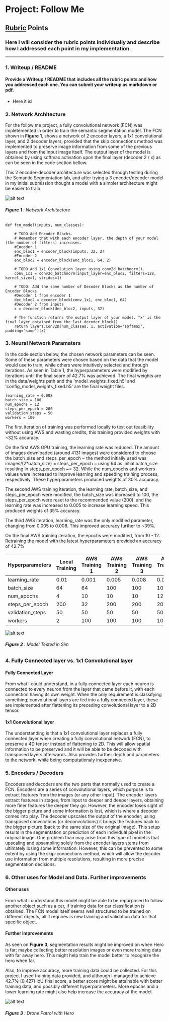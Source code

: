 # Project: Follow Me


[//]: # (Image References)

[image1]: ./docs/misc/FCN_Model.JPG
[image2]: ./docs/misc/FollowMe.JPG
[image3]: ./docs/misc/Drone_Patrol_hero.JPG


## [Rubric](https://review.udacity.com/#!/rubrics/1155/view) Points
### Here I will consider the rubric points individually and describe how I addressed each point in my implementation.  

---
### 1. Writeup / README

#### Provide a Writeup / README that includes all the rubric points and how you addressed each one.  You can submit your writeup as markdown or pdf.  

- Here it is!

### 2. Network Architecture

For the follow me project, a fully convolutional network (FCN) was impletemented in order to train the semantic segmentation model. The FCN shown in **Figure**  **1**, shows a network of 2 encoder layers, a 1x1 convolutional layer, and 2 decoder layers, provided that the skip connections method was implemented to preserve image information from some of the previous layers and from the input image itself. The output layer of the model is obtained by using softmax activation upon the final layer (decoder 2 / x) as can be seen in the code section bellow. 

This 2 encoder-decoder architecture was selected through testing during the Semantic Segmentation lab, and after trying a 3 encoder/decoder model in my initial submission thought a model with a simpler architecture might be easier to train. 

![alt text][image1]
###### **Figure**  **1** : Network Architecture


	def fcn_model(inputs, num_classes):
    
		# TODO Add Encoder Blocks. 
		# Remember that with each encoder layer, the depth of your model (the number of filters) increases.
		#Encoder 1
		enc_bloc1 = encoder_block(inputs, 32, 2)
		#Encoder 2
		enc_bloc2 = encoder_block(enc_bloc1, 64, 2)
		
		# TODO Add 1x1 Convolution layer using conv2d_batchnorm().
		conv_1x1 = conv2d_batchnorm(input_layer=enc_bloc2, filters=128, kernel_size=1, strides=1)
		
		# TODO: Add the same number of Decoder Blocks as the number of Encoder Blocks
		#Decoder 1 from encoder 1
		dec_bloc2 = decoder_block(conv_1x1, enc_bloc1, 64)
		#Decoder 2 from inputs
		x = decoder_block(dec_bloc2, inputs, 32)
		
		# The function returns the output layer of your model. "x" is the final layer obtained from the last decoder_block()
		return layers.Conv2D(num_classes, 1, activation='softmax', padding='same')(x)


### 3. Neural Network Paramaters  
In the code section below, the chosen network parameters can be seen. Some of these parameters were chosen based on the data that the model would use to train, while others were intuitively selected and through iterations. As seen in Table 1, the hyperparameters were modified by iterations until the final score of 42.7% was achieved. The final weights are in the data/weights path and the 'model_weights_fixed.h5' and 'config_model_weights_fixed.h5' are the final weight files.

	learning_rate = 0.008
	batch_size = 100
	num_epochs = 12
	steps_per_epoch = 200
	validation_steps = 50
	workers = 100

The first iteration of training was performed locally to test out feasibility without using AWS and wasting credits, this training provided weights with ~32% accuracy.

On the first AWS GPU training, the learning rate was reduced. The amount of images downloaded (around 4131 images) were considered to choose the batch_size and steps_per_epoch ~ the method initially used was images/(2*batch_size) = steps_per_epoch ~ using 64 as initial batch_size resulting in steps_per_epoch ~= 32. While the num_epochs and workers values were increased to improve learning and speeding training process, respectively. These hyperparameters produced weights of 30% accuracy.

The second AWS training iteration, the learning rate, batch_size, and steps_per_epoch were modified, the batch_size was increased to 100, the steps_per_epoch were reset to the recommended value (200). and the learning rate was increased to 0.005 to increase learning speed. This produced weights of 35% accuracy.

The third AWS iteration, learning_rate was the only modified parameter, changing from 0.005 to 0.008. This improved accuracy further to ~39%.

On the final AWS training iteration, the epochs were modified, from 10 - 12. Retraining the model with the latest hyperparameters provided an accuracy of 42.7%


Hyperparameters | Local Training | AWS Training 1 | AWS Training 2  | AWS Training 3 | AWS Training 4 
--- | --- | --- | --- | --- | ---
learning_rate | 0.01 | 0.001 | 0.005 | 0.008 | 0.008
batch_size | 64 | 64 | 100 | 100 | 100
num_epochs | 4 | 10 | 10 | 10 | 12
steps_per_epoch | 200 | 32 | 200 | 200 | 200
validation_steps | 50 | 50 | 50 | 50 | 50
workers | 2 | 100 | 100 | 100 | 100

![alt text][image2]
###### **Figure**  **2** : Model Tested in Sim


### 4. Fully Connected layer vs. 1x1 Convolutional layer
#### Fully Connected Layer 
From what I could understand, in a fully connected layer each neuron is connected to every neuron from the layer that came before it, with each connection having its own weight. When the only requirement is classifying something; convolutional layers are fed into a fully connected layer, these are implemented after flattening its preceding convolutional layer to a 2D tensor.  

#### 1x1 Convolutional layer 
The understanding is that a 1x1 convolutional layer replaces a fully connected layer when creating a fully convolutional network (FCN), to preserve a 4D tensor instead of flattening to 2D. This will allow spatial information to be preserved and it will be able to be decoded with transposed layers afterwards. Also provides further depth and parameters to the network, while being computationaly inexpensive.


### 5. Encoders / Decoders
Encoders and decoders are the two parts that normally used to create a FCN. Encoders are a series of convolutional layers, which purpose is to extract features from the images (or any other input). The encoder layers extract features in stages, from input to deeper and deeper layers, obtaining more finer features the deeper they go. However, the encoder loses sight of the bigger picture and some information is lost, which is where a decoder comes into play. The decoder upscales the output of the encoder; using transposed convolutions (or deconvolutions) it brings the features back to the bigger picture (back to the same size of the original image). This setup results in the segmentation or prediction of each individual pixel in the original image. One problem than may arise from this type of model is that upscaling and upsampling solely from the encoder layers stems from ultimately losing some information. However, this can be prevented to some extent by using the skip-connections method, which will allow the decoder use information from multiple resolutions, resulting in more precise segmentation decisions. 


### 6. Other uses for Model and Data. Further improvements
#### Other uses
From what I understand this model might be able to be repurposed to follow another object such as a car, if training data for car classification is obtained. The FCN model itself seems well structured to be trained on different objects, all it requires is new training and validation data for that specific object. 

#### Further Improvements
As seen on **Figure**  **3**, segmentation results might be improved on when Hero is far; maybe collecting better resolution images or even more training data with far away hero. This might help train the model better to recognize the hero when far. 

Also, to improve accuracy, more training data could be collected. For this project I used training data provided, and although I managed to achieve 42.7% (0.427) IoU final score, a better score might be attainable with better training data, and possibly different hyperparameters. More epochs and a lower learning rate might also help increase the accuracy of the model. 

![alt text][image3]
###### **Figure**  **3** : Drone Patrol with Hero











